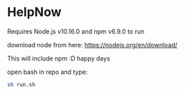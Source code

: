 # HelpNow

Requires Node.js v10.16.0 and npm v6.9.0 to run

download node from here:
<https://nodejs.org/en/download/>

This will include npm :D happy days


open bash in repo and type:
```bash
sh run.sh
```